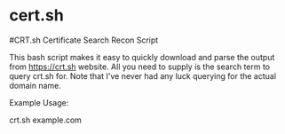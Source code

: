 # cert.sh




#CRT.sh Certificate Search Recon Script

This bash script makes it easy to quickly download and parse the output from https://crt.sh website. All you need to supply is the search term to query crt.sh for. Note that I've never had any luck querying for the actual domain name.

Example Usage:

crt.sh example.com
